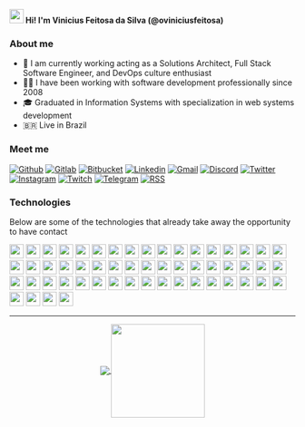 
**<img src="https://raw.githubusercontent.com/jadilson12/jadilson12/master/assets/hi.gif" width="25"> Hi! I'm Vinicius Feitosa da Silva (@oviniciusfeitosa)**

### About me

- 💼 I am currently working acting as a Solutions Architect, Full Stack Software Engineer, and DevOps culture enthusiast
- 👨‍💻 I have been working with software development professionally since 2008
- 🎓 Graduated in Information Systems with specialization in web systems development
- 🇧🇷 Live in Brazil

### Meet me

[![Github](https://img.shields.io/badge/-Github-181717?style=for-the-badge&logo=Github&logoColor=white)](https://github.com/oviniciusfeitosa) 
[![Gitlab](http://img.shields.io/badge/-Gitlab-388e3c?style=for-the-badge&logo=Gitlab&logoColor=white)](https://gitlab.com/oviniciusfeitosa) 
[![Bitbucket](http://img.shields.io/badge/-Bitbucket-006db3?style=for-the-badge&logo=bitbucket&logoColor=white)](https://bitbucket.org/oviniciusfeitosa) 
[![Linkedin](https://img.shields.io/badge/-LinkedIn-blue?style=for-the-badge&logo=Linkedin&logoColor=white)](https://www.linkedin.com/in/oviniciusfeitosa) 
[![Gmail](http://img.shields.io/badge/-Gmail-D14836?style=for-the-badge&logo=Gmail&logoColor=white)](mailto:oviniciusfeitosa@gmail.com)
[![Discord](http://img.shields.io/badge/-Discord-7289DA?style=for-the-badge&logo=Discord&logoColor=white)](oviniciusfeitosa#6443)
[![Twitter](http://img.shields.io/badge/-Twitter-1DA1F2?style=for-the-badge&logo=Twitter&logoColor=white)](https://twitter.com/vinnyfs89)
[![Instagram](http://img.shields.io/badge/-Instagram-E4405F?style=for-the-badge&logo=Instagram&logoColor=white)](https://www.instagram.com/oviniciusfeitosa)
[![Twitch](http://img.shields.io/badge/-Twitch-9146FF?style=for-the-badge&logo=Twitch&logoColor=white)](https://www.twitch.tv/oviniciusfeitosa)
[![Telegram](http://img.shields.io/badge/-Telegram-2CA5E0?style=for-the-badge&logo=Telegram&logoColor=white)](https://t.me/oviniciusfeitosa)
[![RSS](http://img.shields.io/badge/-RSS-FFA500?style=for-the-badge&logo=RSS&logoColor=white)](https://github.com/oviniciusfeitosa.atom)

### Technologies

Below are some of the technologies that already take away the opportunity to have contact

<p>
<img height="25" src="https://img.shields.io/badge/docker-33adff.svg?&style=for-the-badge&logo=docker&logoColor=white"/>
<img height="25" src="https://img.shields.io/badge/rancher-0075A8.svg?&style=for-the-badge&logo=rancher&logoColor=white"/>
<img height="25" src="https://img.shields.io/badge/kubernetes-326CE5.svg?&style=for-the-badge&logo=kubernetes&logoColor=white"/>
<img height="25" src="https://img.shields.io/badge/Swarm-FFA633.svg?&style=for-the-badge&logo=Swarm&logoColor=white"/>
<img height="25" src="https://img.shields.io/badge/Jenkins-D24939.svg?&style=for-the-badge&logo=Jenkins&logoColor=white"/>
<img height="25" src="https://img.shields.io/badge/SonarQube-4E9BCD.svg?&style=for-the-badge&logo=SonarQube&logoColor=white"/>
<img height="25" src="https://img.shields.io/badge/Sentry-FB4226.svg?&style=for-the-badge&logo=Sentry&logoColor=white"/>
<img height="25" src="https://img.shields.io/badge/Gitlab-388e3c.svg?style=for-the-badge&logo=Gitlab&logoColor=white"/>
<img height="25" src="https://img.shields.io/badge/Github-181717.svg?style=for-the-badge&logo=Github&logoColor=white"/>
<img height="25" src="https://img.shields.io/badge/-Bitbucket-006db3.svg?style=for-the-badge&logo=bitbucket&logoColor=white"/>
<img height="25" src="https://img.shields.io/badge/Vercel-181717.svg?style=for-the-badge&logo=Vercel&logoColor=white"/>
<img height="25" src="https://img.shields.io/badge/Heroku-430098.svg?&style=for-the-badge&logo=Heroku&logoColor=white"/>
<img height="25" src="https://img.shields.io/badge/-Travis-purple.svg?&style=for-the-badge&logo=Travis&logoColor=white"/>
<img height="25" src="https://img.shields.io/badge/ReactiveX-B7178C.svg?&style=for-the-badge&logo=ReactiveX&logoColor=white"/>
<img height="25" src="https://img.shields.io/badge/html5-E34F26.svg?&style=for-the-badge&logo=html5&logoColor=white"/>
<img height="25" src="https://img.shields.io/badge/css3-1572B6.svg?&style=for-the-badge&logo=css3&logoColor=white"/> 
<img height="25" src="https://img.shields.io/badge/javascript-ffff00.svg?&style=for-the-badge&logo=javascript&logoColor=000"/>
<img height="25" src="https://img.shields.io/badge/typescript-33adff.svg?&style=for-the-badge&logo=typescript&logoColor=white"/>
<img height="25" src="https://img.shields.io/badge/nodejs-339933.svg?&style=for-the-badge&logo=node.js&logoColor=white"/>
<img height="25" src="https://img.shields.io/badge/vue.js-4FC08D.svg?&style=for-the-badge&logo=vue.js&logoColor=white"/>
<img height="25" src="https://img.shields.io/badge/Vuetify-1867C0.svg?&style=for-the-badge&logo=Vuetify&logoColor=white"/>
<img height="25" src="https://img.shields.io/badge/angular-E23237.svg?&style=for-the-badge&logo=angular&logoColor=white" />
<img height="25" src="https://img.shields.io/badge/react-000033.svg?&style=for-the-badge&logo=react&logoColor=white" />
<img height="25" src="https://img.shields.io/badge/nestjs-E0234E.svg?&style=for-the-badge&logo=nestjs&logoColor=white" />
<img height="25" src="https://img.shields.io/badge/Prettier-F7B93E.svg?&style=for-the-badge&logo=Prettier&logoColor=white" />
<img height="25" src="https://img.shields.io/badge/ESLint-4B32C3.svg?&style=for-the-badge&logo=ESLint&logoColor=white" />
<img height="25" src="https://img.shields.io/badge/material-33adff.svg?&style=for-the-badge&logo=material-ui&logoColor=white" />
<img height="25" src="https://img.shields.io/badge/bootstrap-33adff.svg?&style=for-the-badge&logo=bootstrap&logoColor=white" />
<img height="25" src="https://img.shields.io/badge/python-3776AB.svg?&style=for-the-badge&logo=python&logoColor=white" />
<img height="25" src="https://img.shields.io/badge/php-4da6ff.svg?&style=for-the-badge&logo=php&logoColor=white" />
<img height="25" src="https://img.shields.io/badge/zend-framework-68B604.svg?&style=for-the-badge&logo=zend-framework&logoColor=white"/>
<img height="25" src="https://img.shields.io/badge/laravel-FF2D20.svg?&style=for-the-badge&logo=laravel&logoColor=white" />
<img height="25" src="https://img.shields.io/badge/Lumen-E74430.svg?&style=for-the-badge&logo=Lumen&logoColor=white" />
<img height="25" src="https://img.shields.io/badge/symfony-000000.svg?&style=for-the-badge&logo=symfony&logoColor=white"/>
<img height="25" src="https://img.shields.io/badge/wordpress-21759B.svg?&style=for-the-badge&logo=wordpress&logoColor=white"/>
<img height="25" src="https://img.shields.io/badge/Woo-96588A.svg?&style=for-the-badge&logo=Woo&logoColor=white"/>
<img height="25" src="https://img.shields.io/badge/Composer-885630.svg?&style=for-the-badge&logo=composer&logoColor=white" />
<img height="25" src="https://img.shields.io/badge/.NET-5C2D91.svg?&style=for-the-badge&logo=.NET&logoColor=white"/>
<img height="25" src="https://img.shields.io/badge/-Java-blue?style=for-the-badge&logo=Java&logoColor=red"/>
<img height="25" src="https://img.shields.io/badge/GraphQL-E10098.svg?&style=for-the-badge&logo=GraphQL&logoColor=white"/>
<img height="25" src="https://img.shields.io/badge/Swagger-85EA2D.svg?&style=for-the-badge&logo=Swagger&logoColor=black"/>
<img height="25" src="https://img.shields.io/badge/Git-F05032.svg?&style=for-the-badge&logo=Git&logoColor=white"/>
<img height="25" src="https://img.shields.io/badge/NGinx-269539.svg?&style=for-the-badge&logo=NGinx&logoColor=white"/> 
<img height="25" src="https://img.shields.io/badge/Apache-D22128.svg?&style=for-the-badge&logo=Apache&logoColor=white"/>
<img height="25" src="https://img.shields.io/badge/postgresql-336791.svg?&style=for-the-badge&logo=postgresql&logoColor=white"/>
<img height="25" src="https://img.shields.io/badge/sqlserver-CC2927.svg?&style=for-the-badge&logo=microsoft-sql-server&logoColor=white"/>
<img height="25" src="https://img.shields.io/badge/mysql-4479A1.svg?&style=for-the-badge&logo=mysql&logoColor=white"/>
<img height="25" src="https://img.shields.io/badge/MariaDB-003545.svg?&style=for-the-badge&logo=MariaDB&logoColor=white"/>
<img height="25" src="https://img.shields.io/badge/MongoDB-47A248.svg?&style=for-the-badge&logo=MongoDB&logoColor=white"/>
<img height="25" src="https://img.shields.io/badge/Oracle-F80000.svg?&style=for-the-badge&logo=Oracle&logoColor=white"/>
<img height="25" src="https://img.shields.io/badge/Ubuntu-E95420.svg?&style=for-the-badge&logo=Ubuntu&logoColor=white"/>
<img height="25" src="https://img.shields.io/badge/Gnome-purple.svg?&style=for-the-badge&logo=Gnome&logoColor=white"/>
<img height="25" src="https://img.shields.io/badge/-Kde-4A86CF.svg?&style=for-the-badge&logo=Kde&logoColor=white"/>
<img height="25" src="https://img.shields.io/badge/RaspberryPi-C51A4A.svg?&style=for-the-badge&logo=RaspberryPi&logoColor=white"/>
<img height="25" src="https://img.shields.io/badge/Arduino-00979D.svg?&style=for-the-badge&logo=Arduino&logoColor=white"/>

</p>

---

<p align="center">
  <a href="https://github.com/oviniciusfeitosa/github-readme-stats">
    <img
      align="center"
      src="https://github-readme-stats.vercel.app/api/top-langs/?username=oviniciusfeitosa&layout=compact&theme=dracula"
    />
  </a>
  <a href="https://github.com/oviniciusfeitosa/github-readme-stats">
    <img
      align="center"
      height="165"
      src="https://github-readme-stats.vercel.app/api?username=oviniciusfeitosa&show_icons=true&theme=dracula"
    />
  </a>
</p>

